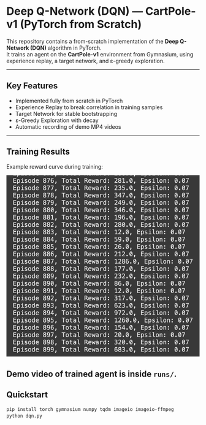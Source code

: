 # Deep Q-Network (DQN) — CartPole-v1 (PyTorch from Scratch)

This repository contains a from-scratch implementation of the **Deep Q-Network (DQN)** algorithm in PyTorch.  
It trains an agent on the **CartPole-v1** environment from Gymnasium, using experience replay, a target network, and ε-greedy exploration.  

---

## Key Features
- Implemented fully from scratch in PyTorch
- Experience Replay to break correlation in training samples
- Target Network for stable bootstrapping
- ε-Greedy Exploration with decay
- Automatic recording of demo MP4 videos

---
## Training Results
Example reward curve during training:

![Training Curve](reward-result.png)

Demo video of trained agent is inside `runs/`.
---

## Quickstart
```bash
pip install torch gymnasium numpy tqdm imageio imageio-ffmpeg
python dqn.py
